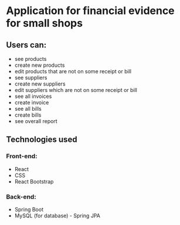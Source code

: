# Application for financial evidence for small shops

## Users can:
  * see products 
  * create new products
  * edit products that are not on some receipt or bill
  * see suppliers
  * create new suppliers
  * edit suppliers which are not on some receipt or bill
  * see all invoices
  * create invoice
  * see all bills
  * create bills
  * see overall report

## Technologies used
### Front-end:
  * React
  * CSS
  * React Bootstrap
### Back-end:
  * Spring Boot
  * MySQL (for database) - Spring JPA
 
